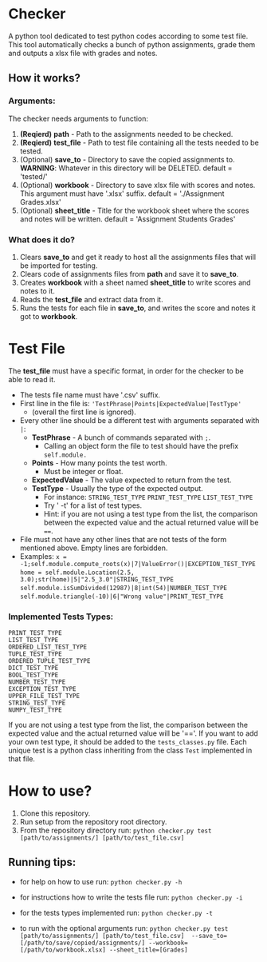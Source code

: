 #  Checker

A python tool dedicated to test python codes according to some test file.
This tool automatically checks a bunch of python assignments, grade them and outputs a xlsx file with grades and notes.

## How it works?
### Arguments:
The checker needs arguments to function:
1. **(Reqierd)** **path** - Path to the assignments needed to be checked.
2. **(Reqierd)** **test_file** - Path to test file containing all the tests needed to be tested.
3. (Optional)  **save_to** - Directory to save the copied assignments to.
**WARNING**: Whatever in this directory will be DELETED. 
default = 'tested/' 
4. (Optional) **workbook** - Directory to save xlsx file with scores and notes. This argument must have '.xlsx' suffix. 
default = './Assignment Grades.xlsx' 
5. (Optional) **sheet_title** - Title for the workbook sheet where the scores and notes 
will be written. 
default = 'Assignment Students Grades'

### What does it do?
   1. Clears **save_to** and get it ready to host all the assignments files that will be imported for testing.
   2.  Clears code of assignments files from **path** and save it to **save_to**.
   3. Creates **workbook** with a sheet named **sheet_title** to write scores and notes to it.
   4. Reads the **test_file** and extract data from it.
   5. Runs the tests for each file in **save_to**, and writes the score and notes it got to **workbook**.

# Test File
The **test_file** must have a specific format, in order for the checker to be able to read it.
- The tests file name must have '.csv' suffix. 
- First line in the file is: 
	`'TestPhrase|Points|ExpectedValue|TestType'`
	* (overall the first line is ignored).
- Every other line should be a different test with arguments separated with `|`: 
    - **TestPhrase** - A bunch of commands separated with `;`. 
	    - Calling an object form the file to test should have the prefix `self.module.`
    - **Points** - How many points the test worth. 
	    - Must be integer or float. 
    - **ExpectedValue** - The value expected to return from the test. 
    - **TestType** - Usually the type of the expected output. 
	     - For instance: 
	     `STRING_TEST_TYPE`
	     `PRINT_TEST_TYPE`
	     `LIST_TEST_TYPE`
	     - Try ' -t' for a list of test types.
	     - Hint: if you are not using a test type from the list, the comparison between the expected value and the actual returned value will be `==`.
- File must not have any other lines that are not tests of the form mentioned above. Empty lines are forbidden. 
- Examples: 
`x = -1;self.module.compute_roots(x)|7|ValueError()|EXCEPTION_TEST_TYPE`
`home = self.module.Location(2.5, 3.0);str(home)|5|"2.5_3.0"|STRING_TEST_TYPE`
`self.module.isSumDivided(12987)|8|int(54)|NUMBER_TEST_TYPE`
`self.module.triangle(-10)|6|"Wrong value"|PRINT_TEST_TYPE`

### Implemented Tests Types:
    PRINT_TEST_TYPE
    LIST_TEST_TYPE
    ORDERED_LIST_TEST_TYPE
    TUPLE_TEST_TYPE
    ORDERED_TUPLE_TEST_TYPE
    DICT_TEST_TYPE
    BOOL_TEST_TYPE
    NUMBER_TEST_TYPE
    EXCEPTION_TEST_TYPE
    UPPER_FILE_TEST_TYPE
    STRING_TEST_TYPE
    NUMPY_TEST_TYPE
If you are not using a test type from the list, the comparison between the expected value and the actual returned value will be '=='.
If you want to add your own test type, it should be added to the `tests_classes.py` file.
Each unique test is a python class inheriting from the class `Test` implemented in that file. 

# How to use?
1. Clone this repository.
2. Run setup from the repository root directory.
3. From the repository directory run:
`python checker.py test [path/to/assignments/] [path/to/test_file.csv]`

## Running tips:
* for help on how to use run:
`python checker.py -h`

* for instructions how to write the tests file run:
`python checker.py -i`

* for the tests types implemented run:
`python checker.py -t`

* to run with the optional arguments run:
`python checker.py test [path/to/assignments/] [path/to/test_file.csv] 
--save_to=[/path/to/save/copied/assignments/] --workbook=[/path/to/workbook.xlsx] --sheet_title=[Grades]`

